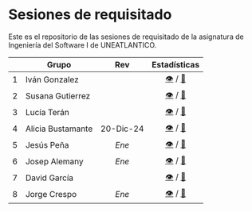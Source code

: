 # Sesiones de requisitado

Este es el repositorio de las sesiones de requisitado de la asignatura de Ingeniería del Software I de UNEATLANTICO.

<div align=center>

| |Grupo|Rev|Estadísticas|
|-|-|:-:|:-:|
|1|Iván Gonzalez    ||[👁️](https://github.com/celiabecerril/24-25-IdSw1-SDR/graphs/contributors) / [📒](https://github.com/celiabecerril/24-25-IdSw1-SDR)|
|2|Susana Gutierrez ||[👁️](https://github.com/DavidGarciaCosta/24-25-IdSw1-SDR/graphs/contributors) / [📒](https://github.com/DavidGarciaCosta/24-25-IdSw1-SDR)|
|3|Lucía Terán      ||[👁️](https://github.com/Dievex/24-25-IdSw1-SDR/graphs/contributors) / [📒](https://github.com/Dievex/24-25-IdSw1-SDR)|
|4|Alicia Bustamante|20-Dic-24|[👁️](https://github.com/TheMoys/24-25-IdSw1-SDR/graphs/contributors) / [📒](https://github.com/TheMoys/24-25-IdSw1-SDR)|
|5|Jesús Peña       |*Ene*|[👁️](https://github.com/0xJVR/24-25-IdSw1-SDR/graphs/contributors) / [📒](https://github.com/0xJVR/24-25-IdSw1-SDR)|
|6|Josep Alemany    |*Ene*|[👁️](https://github.com/miguelgomez75/24-25-IdSw1-SDR/graphs/contributors) / [📒](https://github.com/miguelgomez75/24-25-IdSw1-SDR)|
|7|David García     ||[👁️](https://github.com/ikercelaya/24-25-IdSw1-SDR/graphs/contributors) / [📒](https://github.com/ikercelaya/24-25-IdSw1-SDR)|
|8|Jorge Crespo     |*Ene*|[👁️](https://github.com/natiicruuz/24-25-IdSw1-SDR/graphs/contributors) / [📒](https://github.com/natiicruuz/24-25-IdSw1-SDR)|
  
</div>

